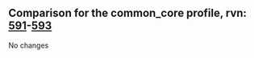 ## Comparison for the common_core profile, rvn: [591](https://github.com/PRO100KatYT/FortniteProfileRevisions/tree/main/profiles/common_core/591%20common_core.json)-[593](https://github.com/PRO100KatYT/FortniteProfileRevisions/tree/main/profiles/common_core/593%20common_core.json)

No changes
